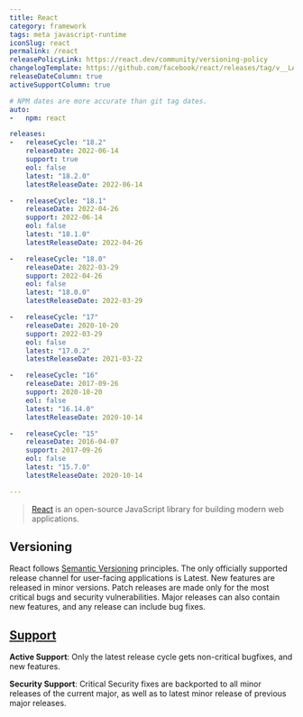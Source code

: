```yaml
---
title: React
category: framework
tags: meta javascript-runtime
iconSlug: react
permalink: /react
releasePolicyLink: https://react.dev/community/versioning-policy
changelogTemplate: https://github.com/facebook/react/releases/tag/v__LATEST__
releaseDateColumn: true
activeSupportColumn: true

# NPM dates are more accurate than git tag dates.
auto:
-   npm: react

releases:
-   releaseCycle: "18.2"
    releaseDate: 2022-06-14
    support: true
    eol: false
    latest: "18.2.0"
    latestReleaseDate: 2022-06-14

-   releaseCycle: "18.1"
    releaseDate: 2022-04-26
    support: 2022-06-14
    eol: false
    latest: "18.1.0"
    latestReleaseDate: 2022-04-26

-   releaseCycle: "18.0"
    releaseDate: 2022-03-29
    support: 2022-04-26
    eol: false
    latest: "18.0.0"
    latestReleaseDate: 2022-03-29

-   releaseCycle: "17"
    releaseDate: 2020-10-20
    support: 2022-03-29
    eol: false
    latest: "17.0.2"
    latestReleaseDate: 2021-03-22

-   releaseCycle: "16"
    releaseDate: 2017-09-26
    support: 2020-10-20
    eol: false
    latest: "16.14.0"
    latestReleaseDate: 2020-10-14

-   releaseCycle: "15"
    releaseDate: 2016-04-07
    support: 2017-09-26
    eol: false
    latest: "15.7.0"
    latestReleaseDate: 2020-10-14

---
```


> [React](https://react.dev/) is an open-source JavaScript library for building modern web
> applications.

## Versioning

React follows [Semantic Versioning](https://semver.org/) principles. The only officially supported
release channel for user-facing applications is Latest. New features are released in minor versions.
Patch releases are made only for the most critical bugs and security vulnerabilities. Major
releases can also contain new features, and any release can include bug fixes.

## [Support](https://github.com/reactjs/react.dev/issues/1745)

**Active Support**: Only the latest release cycle gets non-critical bugfixes, and new features.

**Security Support**: Critical Security fixes are backported to all minor releases of the current
major, as well as to latest minor release of previous major releases.
